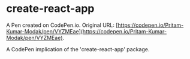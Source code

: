 # create-react-app

A Pen created on CodePen.io. Original URL: [https://codepen.io/Pritam-Kumar-Modak/pen/VYZMEae](https://codepen.io/Pritam-Kumar-Modak/pen/VYZMEae).

A CodePen implication of the 'create-react-app'  package. 